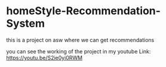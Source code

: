 # homeStyle-Recommendation-System

this is a project on asw where we can get recommendations

you can see the working of the project in my youtube Link:
https://youtu.be/S2ie0yi0RWM

